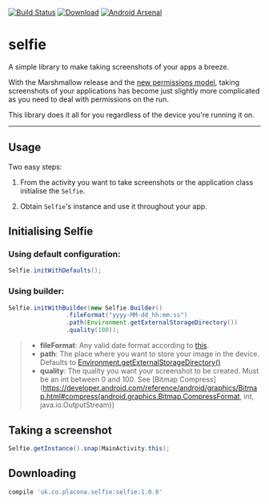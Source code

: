 [![Build Status](https://travis-ci.org/mplacona/selfie.svg?branch=master)](https://travis-ci.org/mplacona/selfie) [![Download](https://api.bintray.com/packages/mplacona/Selfie/selfie/images/download.svg)](https://bintray.com/mplacona/Selfie/selfie/_latestVersion) [![Android Arsenal](https://img.shields.io/badge/Android%20Arsenal-Selfie-green.svg?style=plastic)](http://android-arsenal.com/details/1/4708)

selfie
===================
A simple library to make taking screenshots of your apps a breeze.

With the Marshmallow release and the [new permissions model](https://developer.android.com/training/permissions/requesting.html), taking screenshots of your applications has become just slightly more complicated as you need to deal with permissions on the run.

This library does it all for you regardless of the device you're running it on.

----------

Usage
-------------
Two easy steps:

1. From the activity you want to take screenshots or the application class initialise the `Selfie`.

2. Obtain `Selfie`'s instance and use it throughout your app.

Initialising Selfie
---------------
### Using default configuration: ###
```java
Selfie.initWithDefaults();
```
### Using builder: ###
```java
Selfie.initWithBuilder(new Selfie.Builder()
                .fileFormat("yyyy-MM-dd_hh:mm:ss")
                .path(Environment.getExternalStorageDirectory())
                .quality(100));
```
> - **fileFormat**: Any valid date format according to [this](https://developer.android.com/reference/java/text/SimpleDateFormat.html).
> - **path**: The place where you want to store your image in the device. Defaults to [Environment.getExternalStorageDirectory()](https://developer.android.com/reference/android/os/Environment.html#getExternalStorageDirectory())
> - **quality**: The quality you want your screenshot to be created. Must be an int between 0 and 100. See [Bitmap Compress](https://developer.android.com/reference/android/graphics/Bitmap.html#compress(android.graphics.Bitmap.CompressFormat, int, java.io.OutputStream))

Taking a screenshot
--------------
```java
Selfie.getInstance().snap(MainActivity.this);
```

Downloading
-----------
```groovy
compile 'uk.co.placona.selfie:selfie:1.0.0'
```
